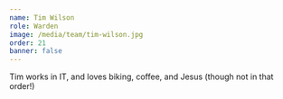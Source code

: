 ```yaml
---
name: Tim Wilson
role: Warden
image: /media/team/tim-wilson.jpg
order: 21
banner: false
---
```

Tim works in IT, and loves biking, coffee, and Jesus (though not in that order!)